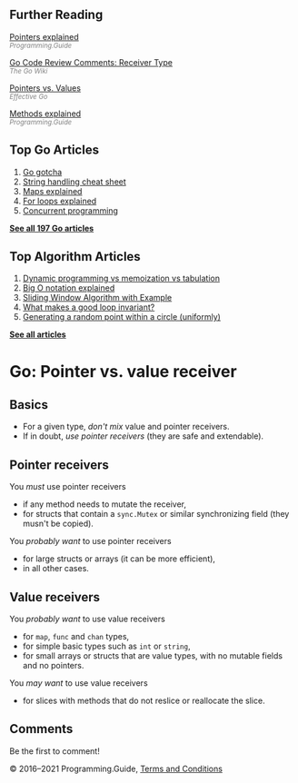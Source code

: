 <span class="underline"></span>

<span class="underline"></span>

## Further Reading

[Pointers explained](pointers-explained.html)  
<span style="color: grey; font-style: italic; font-size: smaller">Programming.Guide</span>

[Go Code Review Comments: Receiver Type](https://github.com/golang/go/wiki/CodeReviewComments#receiver-type)  
<span style="color: grey; font-style: italic; font-size: smaller">The Go Wiki</span>

[Pointers vs. Values](https://golang.org/doc/effective_go.html#pointers_vs_values)  
<span style="color: grey; font-style: italic; font-size: smaller">Effective Go</span>

[Methods explained](methods-explained.html)  
<span style="color: grey; font-style: italic; font-size: smaller">Programming.Guide</span>

## Top Go Articles

1.  [Go gotcha](go-gotcha.html)
2.  [String handling cheat sheet](string-functions-reference-cheat-sheet.html)
3.  [Maps explained](maps-explained.html)
4.  [For loops explained](for-loop.html)
5.  [Concurrent programming](go-concurrency-tutorial.html)

[**See all 197 Go articles**](index.html)

<span class="underline"></span>

## Top Algorithm Articles

1.  [Dynamic programming vs memoization vs tabulation](../dynamic-programming-vs-memoization-vs-tabulation.html)
2.  [Big O notation explained](../big-o-notation-explained.html)
3.  [Sliding Window Algorithm with Example](../sliding-window-example.html)
4.  [What makes a good loop invariant?](../what-makes-a-good-loop-invariant.html)
5.  [Generating a random point within a circle (uniformly)](../random-point-within-circle.html)

[**See all articles**](../index.html)

# Go: Pointer vs. value receiver

## Basics

- For a given type, _don't mix_ value and pointer receivers.
- If in doubt, _use pointer receivers_ (they are safe and extendable).

## Pointer receivers

You _must_ use pointer receivers

- if any method needs to mutate the receiver,
- for structs that contain a `sync.Mutex` or similar synchronizing field (they musn't be copied).

You _probably want_ to use pointer receivers

- for large structs or arrays (it can be more efficient),
- in all other cases.

## Value receivers

You _probably want_ to use value receivers

- for `map`, `func` and `chan` types,
- for simple basic types such as `int` or `string`,
- for small arrays or structs that are value types, with no mutable fields and no pointers.

You _may want_ to use value receivers

- for slices with methods that do not reslice or reallocate the slice.

## Comments

Be the first to comment!

© 2016–2021 Programming.Guide, [Terms and Conditions](../terms-and-conditions.html)
